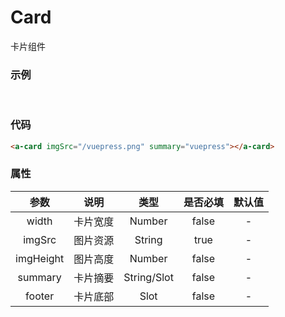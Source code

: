 # Card
卡片组件

### 示例
<br/>
<a-card imgSrc="/AzureUI/vuepress.png" summary="vuepress"></a-card>

### 代码

```html
<a-card imgSrc="/vuepress.png" summary="vuepress"></a-card>
```

### 属性
| 参数 | 说明 | 类型 | 是否必填 | 默认值 |  
| :--: | :--: | :--: | :--: | :--: |
| width | 卡片宽度 | Number | false |  -  |
| imgSrc | 图片资源 | String | true |  -  |
| imgHeight | 图片高度 | Number | false |  -  |
| summary | 卡片摘要 | String/Slot | false |  -  |
| footer | 卡片底部 | Slot | false |  -  |